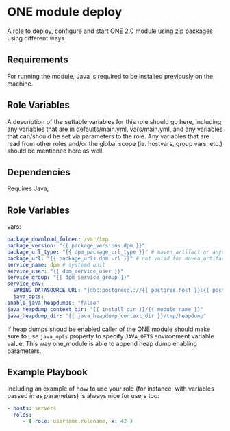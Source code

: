 ONE module deploy
=========

A role to deploy, configure and start ONE 2.0 module using zip packages using different ways

Requirements
------------

For running the module, Java is required to be installed previously on the machine.

Role Variables
--------------

A description of the settable variables for this role should go here, including any variables that are in defaults/main.yml, vars/main.yml, and any variables that can/should be set via parameters to the role. Any variables that are read from other roles and/or the global scope (ie. hostvars, group vars, etc.) should be mentioned here as well.

Dependencies
------------

Requires Java,

Role Variables
--------------

vars:
```yaml
package_download_folder: /var/tmp
package_version: "{{ package_versions.dpm }}"
package_url_type: "{{ dpm_package_url_type }}" # maven_artifact or anything_elase
package_url: "{{ package_urls.dpm.url }}" # not valid for maven_artifact
service_name: dpm # systemd unit
service_user: "{{ dpm_service_user }}"
service_group: "{{ dpm_service_group }}"
service_env:
  SPRING_DATASOURCE_URL: "jdbc:postgresql://{{ postgres.host }}:{{ postgres.port }}/{{ dpm.database_name }}{{ postgres.postgresql_server.parameters | default( '' ) }}"
  java_opts:
enable_java_heapdumps: "false"
java_heapdump_context_dir: "{{ install_dir }}/{{ module_name }}"
java_heapdump_dir: "{{ java_heapdump_context_dir }}/tmp/heapdump"
```
If heap dumps shoud be enabled caller of the ONE module should make sure to use `java_opts` property to specify `JAVA_OPTS` environment variable value. This way one_module is able to append heap dump enabling parameters.

Example Playbook
----------------

Including an example of how to use your role (for instance, with variables passed in as parameters) is always nice for users too:
```yaml
- hosts: servers
  roles:
     - { role: username.rolename, x: 42 }
```
